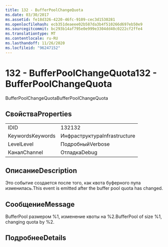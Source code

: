 ```yaml
---
title: 132 - BufferPoolChangeQuota
ms.date: 03/30/2017
ms.assetid: fe18d326-4220-46fc-9109-cec3d1530281
ms.openlocfilehash: ecb351deaeee02b587da3b4f510266d697eb50e9
ms.sourcegitcommit: bc293b14af795e0e999e3304dd40c0222cf2ffe4
ms.translationtype: MT
ms.contentlocale: ru-RU
ms.lasthandoff: 11/26/2020
ms.locfileid: "96247152"
---
```

# <a name="132---bufferpoolchangequota"></a><span data-ttu-id="154af-102">132 - BufferPoolChangeQuota</span><span class="sxs-lookup"><span data-stu-id="154af-102">132 - BufferPoolChangeQuota</span></span>

<span data-ttu-id="154af-103">BufferPoolChangeQuota</span><span class="sxs-lookup"><span data-stu-id="154af-103">BufferPoolChangeQuota</span></span>  
  
## <a name="properties"></a><span data-ttu-id="154af-104">Свойства</span><span class="sxs-lookup"><span data-stu-id="154af-104">Properties</span></span>  
  
|||  
|-|-|  
|<span data-ttu-id="154af-105">ID</span><span class="sxs-lookup"><span data-stu-id="154af-105">ID</span></span>|<span data-ttu-id="154af-106">132</span><span class="sxs-lookup"><span data-stu-id="154af-106">132</span></span>|  
|<span data-ttu-id="154af-107">Keywords</span><span class="sxs-lookup"><span data-stu-id="154af-107">Keywords</span></span>|<span data-ttu-id="154af-108">Инфраструктура</span><span class="sxs-lookup"><span data-stu-id="154af-108">Infrastructure</span></span>|  
|<span data-ttu-id="154af-109">Level</span><span class="sxs-lookup"><span data-stu-id="154af-109">Level</span></span>|<span data-ttu-id="154af-110">Подробный</span><span class="sxs-lookup"><span data-stu-id="154af-110">Verbose</span></span>|  
|<span data-ttu-id="154af-111">Канал</span><span class="sxs-lookup"><span data-stu-id="154af-111">Channel</span></span>|<span data-ttu-id="154af-112">Отладка</span><span class="sxs-lookup"><span data-stu-id="154af-112">Debug</span></span>|  
  
## <a name="description"></a><span data-ttu-id="154af-113">Описание</span><span class="sxs-lookup"><span data-stu-id="154af-113">Description</span></span>  

 <span data-ttu-id="154af-114">Это событие создается после того, как квота буферного пула изменилась.</span><span class="sxs-lookup"><span data-stu-id="154af-114">This event is emitted after the buffer pool quota has changed.</span></span>  
  
## <a name="message"></a><span data-ttu-id="154af-115">Сообщение</span><span class="sxs-lookup"><span data-stu-id="154af-115">Message</span></span>  

 <span data-ttu-id="154af-116">BufferPool размером %1, изменение квоты на %2.</span><span class="sxs-lookup"><span data-stu-id="154af-116">BufferPool of size %1, changing quota by %2.</span></span>  
  
## <a name="details"></a><span data-ttu-id="154af-117">Подробнее</span><span class="sxs-lookup"><span data-stu-id="154af-117">Details</span></span>
